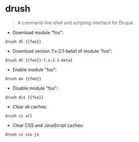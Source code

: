 # drush

> A command-line shell and scripting interface for Drupal.

- Download module "foo":

`drush dl {{foo}}`

- Download version 7.x-2.1-beta1 of module "foo":

`drush dl {{foo}}-7.x-2.1-beta1`

- Enable module "foo":

`drush en {{foo}}`

- Disable module "foo":

`drush dis {{foo}}`

- Clear all caches:

`drush cc all`

- Clear CSS and JavaScript caches:

`drush cc css-js`
